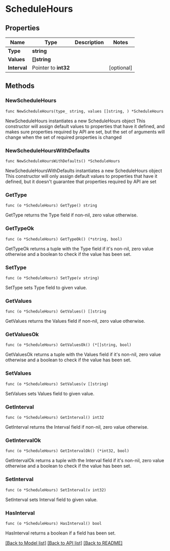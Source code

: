 # ScheduleHours

## Properties

Name | Type | Description | Notes
------------ | ------------- | ------------- | -------------
**Type** | **string** |  | 
**Values** | **[]string** |  | 
**Interval** | Pointer to **int32** |  | [optional] 

## Methods

### NewScheduleHours

`func NewScheduleHours(type_ string, values []string, ) *ScheduleHours`

NewScheduleHours instantiates a new ScheduleHours object
This constructor will assign default values to properties that have it defined,
and makes sure properties required by API are set, but the set of arguments
will change when the set of required properties is changed

### NewScheduleHoursWithDefaults

`func NewScheduleHoursWithDefaults() *ScheduleHours`

NewScheduleHoursWithDefaults instantiates a new ScheduleHours object
This constructor will only assign default values to properties that have it defined,
but it doesn't guarantee that properties required by API are set

### GetType

`func (o *ScheduleHours) GetType() string`

GetType returns the Type field if non-nil, zero value otherwise.

### GetTypeOk

`func (o *ScheduleHours) GetTypeOk() (*string, bool)`

GetTypeOk returns a tuple with the Type field if it's non-nil, zero value otherwise
and a boolean to check if the value has been set.

### SetType

`func (o *ScheduleHours) SetType(v string)`

SetType sets Type field to given value.


### GetValues

`func (o *ScheduleHours) GetValues() []string`

GetValues returns the Values field if non-nil, zero value otherwise.

### GetValuesOk

`func (o *ScheduleHours) GetValuesOk() (*[]string, bool)`

GetValuesOk returns a tuple with the Values field if it's non-nil, zero value otherwise
and a boolean to check if the value has been set.

### SetValues

`func (o *ScheduleHours) SetValues(v []string)`

SetValues sets Values field to given value.


### GetInterval

`func (o *ScheduleHours) GetInterval() int32`

GetInterval returns the Interval field if non-nil, zero value otherwise.

### GetIntervalOk

`func (o *ScheduleHours) GetIntervalOk() (*int32, bool)`

GetIntervalOk returns a tuple with the Interval field if it's non-nil, zero value otherwise
and a boolean to check if the value has been set.

### SetInterval

`func (o *ScheduleHours) SetInterval(v int32)`

SetInterval sets Interval field to given value.

### HasInterval

`func (o *ScheduleHours) HasInterval() bool`

HasInterval returns a boolean if a field has been set.


[[Back to Model list]](../README.md#documentation-for-models) [[Back to API list]](../README.md#documentation-for-api-endpoints) [[Back to README]](../README.md)


